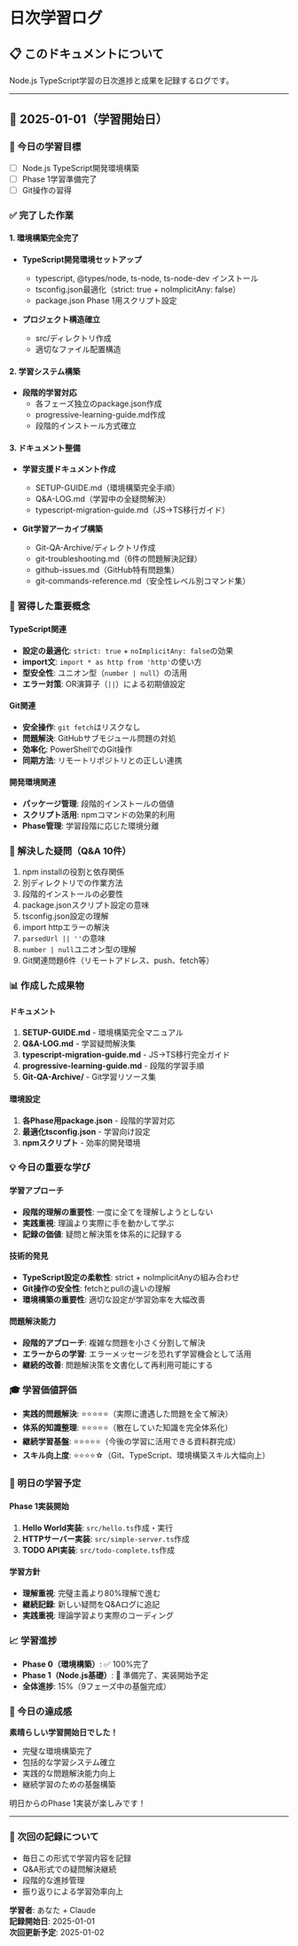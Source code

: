 # 日次学習ログ

## 📋 このドキュメントについて

Node.js TypeScript学習の日次進捗と成果を記録するログです。

---

## 📅 2025-01-01（学習開始日）

### 🎯 今日の学習目標
- [ ] Node.js TypeScript開発環境構築
- [ ] Phase 1学習準備完了
- [ ] Git操作の習得

### ✅ 完了した作業

#### 1. 環境構築完全完了
- **TypeScript開発環境セットアップ**
  - typescript, @types/node, ts-node, ts-node-dev インストール
  - tsconfig.json最適化（strict: true + noImplicitAny: false）
  - package.json Phase 1用スクリプト設定

- **プロジェクト構造確立**
  - src/ディレクトリ作成
  - 適切なファイル配置構造

#### 2. 学習システム構築
- **段階的学習対応**
  - 各フェーズ独立のpackage.json作成
  - progressive-learning-guide.md作成
  - 段階的インストール方式確立

#### 3. ドキュメント整備
- **学習支援ドキュメント作成**
  - SETUP-GUIDE.md（環境構築完全手順）
  - Q&A-LOG.md（学習中の全疑問解決）
  - typescript-migration-guide.md（JS→TS移行ガイド）

- **Git学習アーカイブ構築**
  - Git-QA-Archive/ディレクトリ作成
  - git-troubleshooting.md（6件の問題解決記録）
  - github-issues.md（GitHub特有問題集）
  - git-commands-reference.md（安全性レベル別コマンド集）

### 🧠 習得した重要概念

#### TypeScript関連
- **設定の最適化**: `strict: true` + `noImplicitAny: false`の効果
- **import文**: `import * as http from 'http'`の使い方
- **型安全性**: ユニオン型（`number | null`）の活用
- **エラー対策**: OR演算子（`||`）による初期値設定

#### Git関連
- **安全操作**: `git fetch`はリスクなし
- **問題解決**: GitHubサブモジュール問題の対処
- **効率化**: PowerShellでのGit操作
- **同期方法**: リモートリポジトリとの正しい連携

#### 開発環境関連
- **パッケージ管理**: 段階的インストールの価値
- **スクリプト活用**: npmコマンドの効果的利用
- **Phase管理**: 学習段階に応じた環境分離

### 🤔 解決した疑問（Q&A 10件）

1. npm installの役割と依存関係
2. 別ディレクトリでの作業方法
3. 段階的インストールの必要性
4. package.jsonスクリプト設定の意味
5. tsconfig.json設定の理解
6. import httpエラーの解決
7. `parsedUrl || ''`の意味
8. `number | null`ユニオン型の理解
9. Git関連問題6件（リモートアドレス、push、fetch等）

### 📊 作成した成果物

#### ドキュメント
1. **SETUP-GUIDE.md** - 環境構築完全マニュアル
2. **Q&A-LOG.md** - 学習疑問解決集
3. **typescript-migration-guide.md** - JS→TS移行完全ガイド
4. **progressive-learning-guide.md** - 段階的学習手順
5. **Git-QA-Archive/** - Git学習リソース集

#### 環境設定
1. **各Phase用package.json** - 段階的学習対応
2. **最適化tsconfig.json** - 学習向け設定
3. **npmスクリプト** - 効率的開発環境

### 💡 今日の重要な学び

#### 学習アプローチ
- **段階的理解の重要性**: 一度に全てを理解しようとしない
- **実践重視**: 理論より実際に手を動かして学ぶ
- **記録の価値**: 疑問と解決策を体系的に記録する

#### 技術的発見
- **TypeScript設定の柔軟性**: strict + noImplicitAnyの組み合わせ
- **Git操作の安全性**: fetchとpullの違いの理解
- **環境構築の重要性**: 適切な設定が学習効率を大幅改善

#### 問題解決能力
- **段階的アプローチ**: 複雑な問題を小さく分割して解決
- **エラーからの学習**: エラーメッセージを恐れず学習機会として活用
- **継続的改善**: 問題解決策を文書化して再利用可能にする

### 🎓 学習価値評価

- **実践的問題解決**: ⭐⭐⭐⭐⭐（実際に遭遇した問題を全て解決）
- **体系的知識整理**: ⭐⭐⭐⭐⭐（散在していた知識を完全体系化）
- **継続学習基盤**: ⭐⭐⭐⭐⭐（今後の学習に活用できる資料群完成）
- **スキル向上度**: ⭐⭐⭐⭐☆（Git、TypeScript、環境構築スキル大幅向上）

### 🚀 明日の学習予定

#### Phase 1実装開始
1. **Hello World実装**: `src/hello.ts`作成・実行
2. **HTTPサーバー実装**: `src/simple-server.ts`作成
3. **TODO API実装**: `src/todo-complete.ts`作成

#### 学習方針
- **理解重視**: 完璧主義より80%理解で進む
- **継続記録**: 新しい疑問をQ&Aログに追記
- **実践重視**: 理論学習より実際のコーディング

### 📈 学習進捗

- **Phase 0（環境構築）**: ✅ 100%完了
- **Phase 1（Node.js基礎）**: 🔄 準備完了、実装開始予定
- **全体進捗**: 15%（9フェーズ中の基盤完成）

### 💪 今日の達成感

**素晴らしい学習開始日でした！**

- 完璧な環境構築完了
- 包括的な学習システム確立
- 実践的な問題解決能力向上
- 継続学習のための基盤構築

明日からのPhase 1実装が楽しみです！

---

### 📝 次回の記録について

- 毎日この形式で学習内容を記録
- Q&A形式での疑問解決継続
- 段階的な進捗管理
- 振り返りによる学習効率向上

**学習者**: あなた + Claude  
**記録開始日**: 2025-01-01  
**次回更新予定**: 2025-01-02